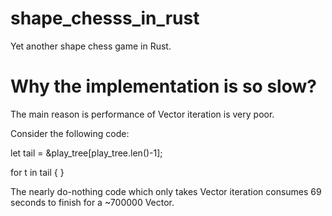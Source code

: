 # shape_chesss_in_rust
Yet another shape chess game in Rust.

# Why the implementation is so slow?

The main reason is performance of Vector iteration is very poor.

Consider the following code:

let tail = &play_tree[play_tree.len()-1];

for t in tail { }

The nearly do-nothing code which only takes Vector iteration consumes 69 seconds to finish for a ~700000 Vector.
